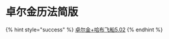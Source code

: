 # 卓尔金历法简版

{% hint style="success" %}
[卓尔金+哈布飞船5.02](https://share.weiyun.com/7rzN1OXD)
{% endhint %}

